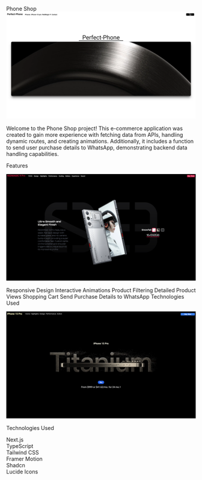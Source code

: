 Phone Shop
 <img src="github/pic_1.png" alt="" />
     

Welcome to the Phone Shop project! This e-commerce application was created to gain more experience with fetching data from APIs, handling dynamic routes,
and creating animations. Additionally, it includes a function to send user purchase details to WhatsApp, demonstrating backend data handling capabilities.

 Features 

 
<img src="github/pic_2.png" alt="" />
       

Responsive Design
Interactive Animations
Product Filtering
Detailed Product Views
Shopping Cart
Send Purchase Details to WhatsApp
Technologies Used

<img src="github/pic_3.png" alt="" />


 Technologies Used 

<div> Next.js <div/> 
<div> TypeScript <div/>
<div> Tailwind CSS <div/>
<div> Framer Motion <div/>
<div> Shadcn <div/>
<div> Lucide Icons <div/>







